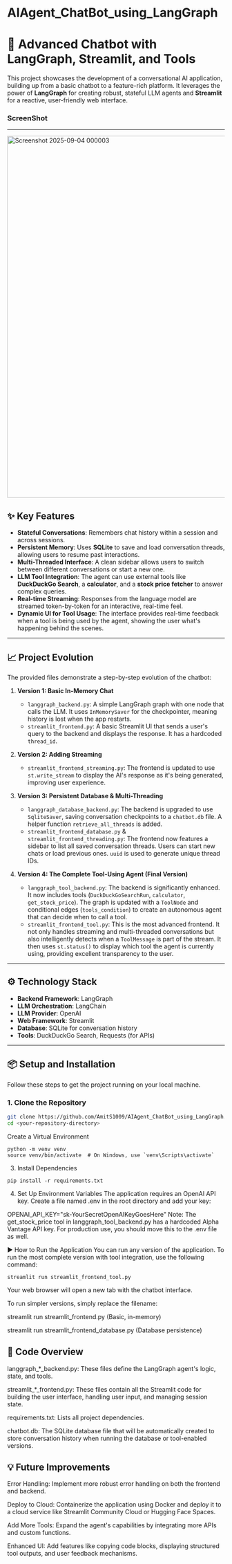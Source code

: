 # AIAgent_ChatBot_using_LangGraph

# 🚀 Advanced Chatbot with LangGraph, Streamlit, and Tools

This project showcases the development of a conversational AI application, building up from a basic chatbot to a feature-rich platform. It leverages the power of **LangGraph** for creating robust, stateful LLM agents and **Streamlit** for a reactive, user-friendly web interface.

### ScreenShot
---
<img width="1838" height="837" alt="Screenshot 2025-09-04 000003" src="https://github.com/user-attachments/assets/e5dfcd60-f89a-4681-86f0-7a7804ab530b" />


## ✨ Key Features

* **Stateful Conversations**: Remembers chat history within a session and across sessions.
* **Persistent Memory**: Uses **SQLite** to save and load conversation threads, allowing users to resume past interactions.
* **Multi-Threaded Interface**: A clean sidebar allows users to switch between different conversations or start a new one.
* **LLM Tool Integration**: The agent can use external tools like **DuckDuckGo Search**, a **calculator**, and a **stock price fetcher** to answer complex queries.
* **Real-time Streaming**: Responses from the language model are streamed token-by-token for an interactive, real-time feel.
* **Dynamic UI for Tool Usage**: The interface provides real-time feedback when a tool is being used by the agent, showing the user what's happening behind the scenes.

---

## 📈 Project Evolution

The provided files demonstrate a step-by-step evolution of the chatbot:

1.  **Version 1: Basic In-Memory Chat**
    * `langgraph_backend.py`: A simple LangGraph graph with one node that calls the LLM. It uses `InMemorySaver` for the checkpointer, meaning history is lost when the app restarts.
    * `streamlit_frontend.py`: A basic Streamlit UI that sends a user's query to the backend and displays the response. It has a hardcoded `thread_id`.

2.  **Version 2: Adding Streaming**
    * `streamlit_frontend_streaming.py`: The frontend is updated to use `st.write_stream` to display the AI's response as it's being generated, improving user experience.

3.  **Version 3: Persistent Database & Multi-Threading**
    * `langgraph_database_backend.py`: The backend is upgraded to use `SqliteSaver`, saving conversation checkpoints to a `chatbot.db` file. A helper function `retrieve_all_threads` is added.
    * `streamlit_frontend_database.py` & `streamlit_frontend_threading.py`: The frontend now features a sidebar to list all saved conversation threads. Users can start new chats or load previous ones. `uuid` is used to generate unique thread IDs.

4.  **Version 4: The Complete Tool-Using Agent (Final Version)**
    * `langgraph_tool_backend.py`: The backend is significantly enhanced. It now includes tools (`DuckDuckGoSearchRun`, `calculator`, `get_stock_price`). The graph is updated with a `ToolNode` and conditional edges (`tools_condition`) to create an autonomous agent that can decide when to call a tool.
    * `streamlit_frontend_tool.py`: This is the most advanced frontend. It not only handles streaming and multi-threaded conversations but also intelligently detects when a `ToolMessage` is part of the stream. It then uses `st.status()` to display which tool the agent is currently using, providing excellent transparency to the user.

---

## ⚙️ Technology Stack

* **Backend Framework**: LangGraph
* **LLM Orchestration**: LangChain
* **LLM Provider**: OpenAI
* **Web Framework**: Streamlit
* **Database**: SQLite for conversation history
* **Tools**: DuckDuckGo Search, Requests (for APIs)

---

## 📦 Setup and Installation

Follow these steps to get the project running on your local machine.

### 1. Clone the Repository

```bash
git clone https://github.com/AmitS1009/AIAgent_ChatBot_using_LangGraph.git
cd <your-repository-directory>
```


Create a Virtual Environment

```
python -m venv venv
source venv/bin/activate  # On Windows, use `venv\Scripts\activate`
```
3. Install Dependencies

```
pip install -r requirements.txt
```

4. Set Up Environment Variables
The application requires an OpenAI API key. Create a file named .env in the root directory and add your key:

OPENAI_API_KEY="sk-YourSecretOpenAIKeyGoesHere"
Note: The get_stock_price tool in langgraph_tool_backend.py has a hardcoded Alpha Vantage API key. For production use, you should move this to the .env file as well.

▶️ How to Run the Application
You can run any version of the application. To run the most complete version with tool integration, use the following command:

```
streamlit run streamlit_frontend_tool.py
```
Your web browser will open a new tab with the chatbot interface.

To run simpler versions, simply replace the filename:

streamlit run streamlit_frontend.py (Basic, in-memory)

streamlit run streamlit_frontend_database.py (Database persistence)

📂 Code Overview
---
langgraph_*_backend.py: These files define the LangGraph agent's logic, state, and tools.

streamlit_*_frontend.py: These files contain all the Streamlit code for building the user interface, handling user input, and managing session state.

requirements.txt: Lists all project dependencies.

chatbot.db: The SQLite database file that will be automatically created to store conversation history when running the database or tool-enabled versions.

💡 Future Improvements
---
Error Handling: Implement more robust error handling on both the frontend and backend.

Deploy to Cloud: Containerize the application using Docker and deploy it to a cloud service like Streamlit Community Cloud or Hugging Face Spaces.

Add More Tools: Expand the agent's capabilities by integrating more APIs and custom functions.

Enhanced UI: Add features like copying code blocks, displaying structured tool outputs, and user feedback mechanisms.
